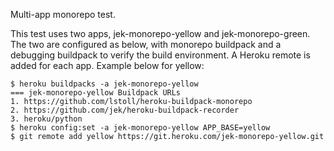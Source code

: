Multi-app monorepo test.


This test uses two apps, jek-monorepo-yellow and jek-monorepo-green. The two are
configured as below, with monorepo buildpack and a debugging buildpack to verify
the build environment. A Heroku remote is added for each app. Example below for
yellow:

    $ heroku buildpacks -a jek-monorepo-yellow
    === jek-monorepo-yellow Buildpack URLs
    1. https://github.com/lstoll/heroku-buildpack-monorepo
    2. https://github.com/jek/heroku-buildpack-recorder
    3. heroku/python
    $ heroku config:set -a jek-monorepo-yellow APP_BASE=yellow
    $ git remote add yellow https://git.heroku.com/jek-monorepo-yellow.git


